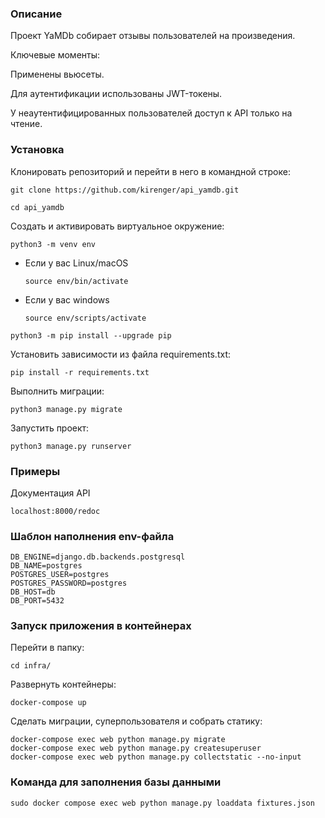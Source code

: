 ### Описание

Проект YaMDb собирает отзывы пользователей на произведения.

Ключевые моменты:

Применены вьюсеты.

Для аутентификации использованы JWT-токены.

У неаутентифицированных пользователей доступ к API только на чтение.


### Установка

Клонировать репозиторий и перейти в него в командной строке:

```
git clone https://github.com/kirenger/api_yamdb.git
```

```
cd api_yamdb
```

Cоздать и активировать виртуальное окружение:

```
python3 -m venv env
```

* Если у вас Linux/macOS

    ```
    source env/bin/activate
    ```

* Если у вас windows

    ```
    source env/scripts/activate
    ```

```
python3 -m pip install --upgrade pip
```

Установить зависимости из файла requirements.txt:

```
pip install -r requirements.txt
```

Выполнить миграции:

```
python3 manage.py migrate
```

Запустить проект:

```
python3 manage.py runserver
```

### Примеры

Документация API

```
localhost:8000/redoc
```


### Шаблон наполнения env-файла

```
DB_ENGINE=django.db.backends.postgresql
DB_NAME=postgres
POSTGRES_USER=postgres
POSTGRES_PASSWORD=postgres
DB_HOST=db
DB_PORT=5432
```

### Запуск приложения в контейнерах

Перейти в папку:

```
cd infra/
```

Развернуть контейнеры:

```
docker-compose up
```

Сделать миграции, суперпользователя и собрать статику:

```
docker-compose exec web python manage.py migrate
docker-compose exec web python manage.py createsuperuser
docker-compose exec web python manage.py collectstatic --no-input 
```

### Команда для заполнения базы данными


```
sudo docker compose exec web python manage.py loaddata fixtures.json
```
